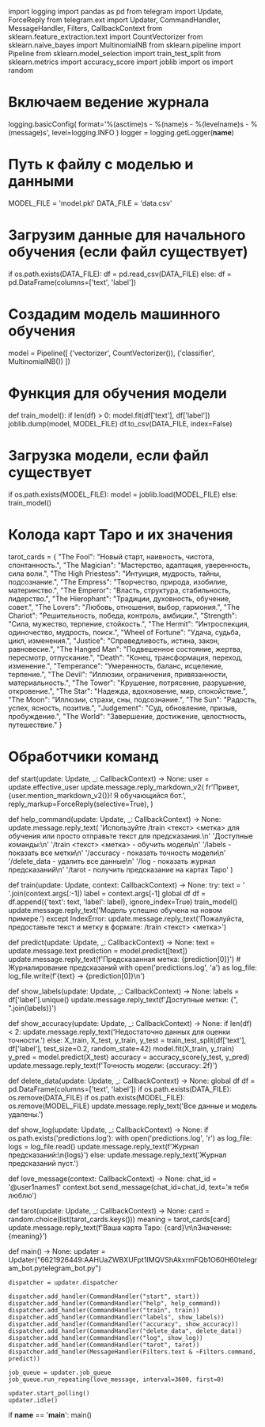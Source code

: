 import logging
import pandas as pd
from telegram import Update, ForceReply
from telegram.ext import Updater, CommandHandler, MessageHandler, Filters, CallbackContext
from sklearn.feature_extraction.text import CountVectorizer
from sklearn.naive_bayes import MultinomialNB
from sklearn.pipeline import Pipeline
from sklearn.model_selection import train_test_split
from sklearn.metrics import accuracy_score
import joblib
import os
import random

# Включаем ведение журнала
logging.basicConfig(
    format='%(asctime)s - %(name)s - %(levelname)s - %(message)s', level=logging.INFO
)
logger = logging.getLogger(__name__)

# Путь к файлу с моделью и данными
MODEL_FILE = 'model.pkl'
DATA_FILE = 'data.csv'

# Загрузим данные для начального обучения (если файл существует)
if os.path.exists(DATA_FILE):
    df = pd.read_csv(DATA_FILE)
else:
    df = pd.DataFrame(columns=['text', 'label'])

# Создадим модель машинного обучения
model = Pipeline([
    ('vectorizer', CountVectorizer()),
    ('classifier', MultinomialNB())
])

# Функция для обучения модели
def train_model():
    if len(df) > 0:
        model.fit(df['text'], df['label'])
        joblib.dump(model, MODEL_FILE)
        df.to_csv(DATA_FILE, index=False)

# Загрузка модели, если файл существует
if os.path.exists(MODEL_FILE):
    model = joblib.load(MODEL_FILE)
else:
    train_model()

# Колода карт Таро и их значения
tarot_cards = {
    "The Fool": "Новый старт, наивность, чистота, спонтанность.",
    "The Magician": "Мастерство, адаптация, уверенность, сила воли.",
    "The High Priestess": "Интуиция, мудрость, тайны, подсознание.",
    "The Empress": "Творчество, природа, изобилие, материнство.",
    "The Emperor": "Власть, структура, стабильность, лидерство.",
    "The Hierophant": "Традиции, духовность, обучение, совет.",
    "The Lovers": "Любовь, отношения, выбор, гармония.",
    "The Chariot": "Решительность, победа, контроль, амбиции.",
    "Strength": "Сила, мужество, терпение, стойкость.",
    "The Hermit": "Интроспекция, одиночество, мудрость, поиск.",
    "Wheel of Fortune": "Удача, судьба, цикл, изменения.",
    "Justice": "Справедливость, истина, закон, равновесие.",
    "The Hanged Man": "Подвешенное состояние, жертва, пересмотр, отпускание.",
    "Death": "Конец, трансформация, переход, изменение.",
    "Temperance": "Умеренность, баланс, исцеление, терпение.",
    "The Devil": "Иллюзии, ограничения, привязанности, материальность.",
    "The Tower": "Крушение, потрясение, разрушение, откровение.",
    "The Star": "Надежда, вдохновение, мир, спокойствие.",
    "The Moon": "Иллюзии, страхи, сны, подсознание.",
    "The Sun": "Радость, успех, ясность, позитив.",
    "Judgement": "Суд, обновление, призыв, пробуждение.",
    "The World": "Завершение, достижение, целостность, путешествие."
}

# Обработчики команд
def start(update: Update, _: CallbackContext) -> None:
    user = update.effective_user
    update.message.reply_markdown_v2(
        fr'Привет, {user.mention_markdown_v2()}\! Я обучающийся бот\.',
        reply_markup=ForceReply(selective=True),
    )

def help_command(update: Update, _: CallbackContext) -> None:
    update.message.reply_text(
        'Используйте /train <текст> <метка> для обучения или просто отправьте текст для предсказания.\n'
        'Доступные команды:\n'
        '/train <текст> <метка> - обучить модель\n'
        '/labels - показать все метки\n'
        '/accuracy - показать точность модели\n'
        '/delete_data - удалить все данные\n'
        '/log - показать журнал предсказаний\n'
        '/tarot - получить предсказание на картах Таро'
    )

def train(update: Update, context: CallbackContext) -> None:
    try:
        text = ' '.join(context.args[:-1])
        label = context.args[-1]
        global df
        df = df.append({'text': text, 'label': label}, ignore_index=True)
        train_model()
        update.message.reply_text('Модель успешно обучена на новом примере.')
    except IndexError:
        update.message.reply_text('Пожалуйста, предоставьте текст и метку в формате: /train <текст> <метка>')

def predict(update: Update, _: CallbackContext) -> None:
    text = update.message.text
    prediction = model.predict([text])
    update.message.reply_text(f'Предсказанная метка: {prediction[0]}')
    # Журналирование предсказаний
    with open('predictions.log', 'a') as log_file:
        log_file.write(f'{text} -> {prediction[0]}\n')

def show_labels(update: Update, _: CallbackContext) -> None:
    labels = df['label'].unique()
    update.message.reply_text(f'Доступные метки: {", ".join(labels)}')

def show_accuracy(update: Update, _: CallbackContext) -> None:
    if len(df) < 2:
        update.message.reply_text('Недостаточно данных для оценки точности.')
    else:
        X_train, X_test, y_train, y_test = train_test_split(df['text'], df['label'], test_size=0.2, random_state=42)
        model.fit(X_train, y_train)
        y_pred = model.predict(X_test)
        accuracy = accuracy_score(y_test, y_pred)
        update.message.reply_text(f'Точность модели: {accuracy:.2f}')

def delete_data(update: Update, _: CallbackContext) -> None:
    global df
    df = pd.DataFrame(columns=['text', 'label'])
    if os.path.exists(DATA_FILE):
        os.remove(DATA_FILE)
    if os.path.exists(MODEL_FILE):
        os.remove(MODEL_FILE)
    update.message.reply_text('Все данные и модель удалены.')

def show_log(update: Update, _: CallbackContext) -> None:
    if os.path.exists('predictions.log'):
        with open('predictions.log', 'r') as log_file:
            logs = log_file.read()
            update.message.reply_text(f'Журнал предсказаний:\n{logs}')
    else:
        update.message.reply_text('Журнал предсказаний пуст.')

def love_message(context: CallbackContext) -> None:
    chat_id = '@user1names1'
    context.bot.send_message(chat_id=chat_id, text='я тебя люблю')

def tarot(update: Update, _: CallbackContext) -> None:
    card = random.choice(list(tarot_cards.keys()))
    meaning = tarot_cards[card]
    update.message.reply_text(f'Ваша карта Таро: {card}\n\nЗначение: {meaning}')

def main() -> None:
    updater = Updater("6621926449:AAHUaZWBXUFpt1IMQVShAkxrmFQb1O60H60telegram_bot.pytelegram_bot.py")

    dispatcher = updater.dispatcher

    dispatcher.add_handler(CommandHandler("start", start))
    dispatcher.add_handler(CommandHandler("help", help_command))
    dispatcher.add_handler(CommandHandler("train", train))
    dispatcher.add_handler(CommandHandler("labels", show_labels))
    dispatcher.add_handler(CommandHandler("accuracy", show_accuracy))
    dispatcher.add_handler(CommandHandler("delete_data", delete_data))
    dispatcher.add_handler(CommandHandler("log", show_log))
    dispatcher.add_handler(CommandHandler("tarot", tarot))
    dispatcher.add_handler(MessageHandler(Filters.text & ~Filters.command, predict))

    job_queue = updater.job_queue
    job_queue.run_repeating(love_message, interval=3600, first=0)

    updater.start_polling()
    updater.idle()

if __name__ == '__main__':
    main()
